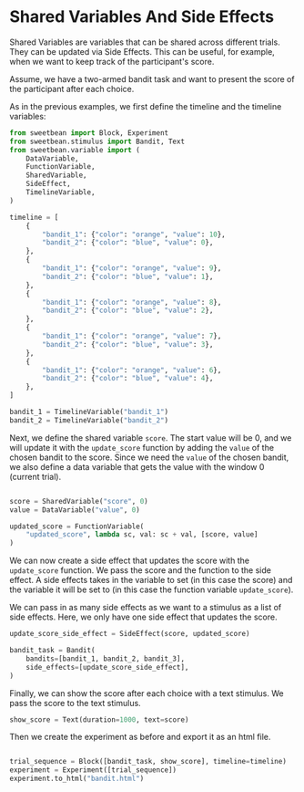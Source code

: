 # Shared Variables And Side Effects

Shared Variables are variables that can be shared across different trials. They can be updated via Side Effects. This can be useful, for example, when we want to keep track of the participant's score.

Assume, we have a two-armed bandit task and want to present the score of the participant after each choice.

As in the previous examples, we first define the timeline and the timeline variables:
```python
from sweetbean import Block, Experiment
from sweetbean.stimulus import Bandit, Text
from sweetbean.variable import (
    DataVariable,
    FunctionVariable,
    SharedVariable,
    SideEffect,
    TimelineVariable,
)

timeline = [
    {
        "bandit_1": {"color": "orange", "value": 10},
        "bandit_2": {"color": "blue", "value": 0},
    },
    {
        "bandit_1": {"color": "orange", "value": 9},
        "bandit_2": {"color": "blue", "value": 1},
    },
    {
        "bandit_1": {"color": "orange", "value": 8},
        "bandit_2": {"color": "blue", "value": 2},
    },
    {
        "bandit_1": {"color": "orange", "value": 7},
        "bandit_2": {"color": "blue", "value": 3},
    },
    {
        "bandit_1": {"color": "orange", "value": 6},
        "bandit_2": {"color": "blue", "value": 4},
    },
]

bandit_1 = TimelineVariable("bandit_1")
bandit_2 = TimelineVariable("bandit_2")
```

Next, we define the shared variable `score`. The start value will be 0, and we will update it with the `update_score` function by adding the `value` of the chosen bandit to the score. Since we need the `value` of the chosen bandit, we also define a data variable that gets the value with the window 0 (current trial).

```python

score = SharedVariable("score", 0)
value = DataVariable("value", 0)

updated_score = FunctionVariable(
    "updated_score", lambda sc, val: sc + val, [score, value]
)
```

We can now create a side effect that updates the score with the `update_score` function. We pass the score and the function to the side effect. A side effects takes in the variable to set (in this case the score) and the variable it will be set to (in this case the function variable `update_score`).

We can pass in as many side effects as we want to a stimulus as a list of side effects. Here, we only have one side effect that updates the score.

```python
update_score_side_effect = SideEffect(score, updated_score)

bandit_task = Bandit(
    bandits=[bandit_1, bandit_2, bandit_3],
    side_effects=[update_score_side_effect],
)
```

Finally, we can show the score after each choice with a text stimulus. We pass the score to the text stimulus.

```python
show_score = Text(duration=1000, text=score)
```

Then we create the experiment as before and export it as an html file.

```python

trial_sequence = Block([bandit_task, show_score], timeline=timeline)
experiment = Experiment([trial_sequence])
experiment.to_html("bandit.html")
```